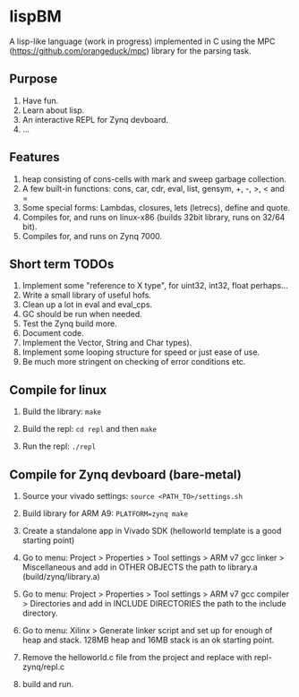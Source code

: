 # lispBM

A lisp-like language (work in progress) implemented in C using the MPC (https://github.com/orangeduck/mpc) library for the parsing task.

## Purpose
1. Have fun.
2. Learn about lisp.
3. An interactive REPL for Zynq devboard.
4. ...

## Features
1. heap consisting of cons-cells with mark and sweep garbage collection.
2. A few built-in functions: cons, car, cdr, eval, list, gensym, +, -, >, < and =
3. Some special forms: Lambdas, closures, lets (letrecs), define and quote.
4. Compiles for, and runs on linux-x86 (builds 32bit library, runs on 32/64 bit).
5. Compiles for, and runs on Zynq 7000.  

## Short term TODOs
1. Implement some "reference to X type", for uint32, int32, float perhaps...  
2. Write a small library of useful hofs. 
3. Clean up a lot in eval and eval_cps.
4. GC should be run when needed. 
5. Test the Zynq build more. 
6. Document code.
7. Implement the Vector, String and Char types).
8. Implement some looping structure for speed or just ease of use. 
9. Be much more stringent on checking of error conditions etc.

## Compile for linux
1. Build the library: `make`

2. Build the repl: `cd repl` and then `make`

3. Run the repl: `./repl`

## Compile for Zynq devboard (bare-metal)  
1. Source your vivado settings: `source <PATH_TO>/settings.sh`

2. Build library for ARM A9: `PLATFORM=zynq make`

3. Create a standalone app in Vivado SDK (helloworld template is a good starting point) 

4. Go to menu: Project > Properties > Tool settings > ARM v7 gcc linker > Miscellaneous
   and add in OTHER OBJECTS the path to library.a (build/zynq/library.a)

5. Go to menu: Project > Properties > Tool settings > ARM v7 gcc compiler > Directories
   and add in INCLUDE DIRECTORIES the path to the include directory.

6. Go to menu: Xilinx > Generate linker script
   and set up for enough of heap and stack. 128MB heap and 16MB stack is an ok starting point.

7. Remove the helloworld.c file from the project and replace with repl-zynq/repl.c

8. build and run. 
